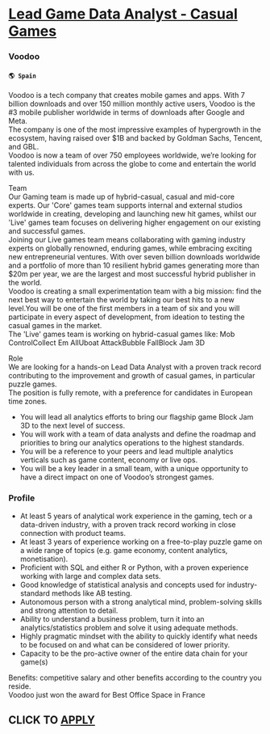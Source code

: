 # [Lead Game Data Analyst - Casual Games](https://www.remotewlb.com/apply/lead-game-data-analyst-casual-games-69970)  
### Voodoo  
#### `🌎 Spain`  
Voodoo is a tech company that creates mobile games and apps. With 7 billion downloads and over 150 million monthly active users, Voodoo is the #3 mobile publisher worldwide in terms of downloads after Google and Meta.  
The company is one of the most impressive examples of hypergrowth in the ecosystem, having raised over $1B and backed by Goldman Sachs, Tencent, and GBL.  
Voodoo is now a team of over 750 employees worldwide, we’re looking for talented individuals from across the globe to come and entertain the world with us.  
  
Team  
Our Gaming team is made up of hybrid-casual, casual and mid-core experts. Our 'Core' games team supports internal and external studios worldwide in creating, developing and launching new hit games, whilst our 'Live' games team focuses on delivering higher engagement on our existing and successful games.  
Joining our Live games team means collaborating with gaming industry experts on globally renowned, enduring games, while embracing exciting new entrepreneurial ventures. With over seven billion downloads worldwide and a portfolio of more than 10 resilient hybrid games generating more than $20m per year, we are the largest and most successful hybrid publisher in the world.  
Voodoo is creating a small experimentation team with a big mission: find the next best way to entertain the world by taking our best hits to a new level.You will be one of the first members in a team of six and you will participate in every aspect of development, from ideation to testing the casual games in the market.  
The 'Live' games team is working on hybrid-casual games like: Mob ControlCollect Em AllUboat AttackBubble FallBlock Jam 3D  
  
Role  
We are looking for a hands-on Lead Data Analyst with a proven track record contributing to the improvement and growth of casual games, in particular puzzle games.  
The position is fully remote, with a preference for candidates in European time zones.

  * You will lead all analytics efforts to bring our flagship game Block Jam 3D to the next level of success. 
  * You will work with a team of data analysts and define the roadmap and priorities to bring our analytics operations to the highest standards.
  * You will be a reference to your peers and lead multiple analytics verticals such as game content, economy or live ops.
  * You will be a key leader in a small team, with a unique opportunity to have a direct impact on one of Voodoo’s strongest games.

### Profile

  * At least 5 years of analytical work experience in the gaming, tech or a data-driven industry, with a proven track record working in close connection with product teams. 
  * At least 3 years of experience working on a free-to-play puzzle game on a wide range of topics (e.g. game economy, content analytics, monetisation).
  * Proficient with SQL and either R or Python, with a proven experience working with large and complex data sets. 
  * Good knowledge of statistical analysis and concepts used for industry-standard methods like AB testing.
  * Autonomous person with a strong analytical mind, problem-solving skills and strong attention to detail.
  * Ability to understand a business problem, turn it into an analytics/statistics problem and solve it using adequate methods.
  * Highly pragmatic mindset with the ability to quickly identify what needs to be focused on and what can be considered of lower priority.
  * Capacity to be the pro-active owner of the entire data chain for your game(s)

Benefits: competitive salary and other benefits according to the country you reside.  
Voodoo just won the award for Best Office Space in France  
## CLICK TO [APPLY](https://www.remotewlb.com/apply/lead-game-data-analyst-casual-games-69970)

